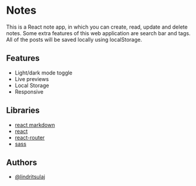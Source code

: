 # Notes

This is a React note app, in which you can create, read, update and delete notes. Some extra features of this web application are search bar and tags. All of the posts will be saved locally using localStorage.

## Features

- Light/dark mode toggle
- Live previews
- Local Storage
- Responsive

## Libraries

 - [react markdown](https://github.com/remarkjs/react-markdown)
 - [react](https://www.npmjs.com/package/react)
 - [react-router](https://www.npmjs.com/package/react-router)
 - [sass](https://sass-lang.com/)

## Authors

- [@lindritsulaj](https://www.github.com/Lindrit-Sulaj)

